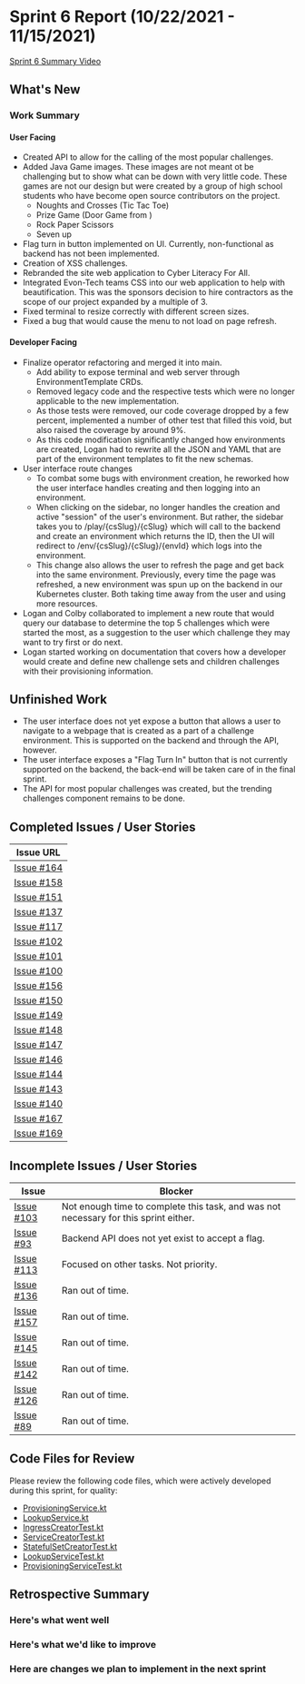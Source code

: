 # Sprint 6 Report (10/22/2021 - 11/15/2021)
[Sprint 6 Summary Video](#)

## What's New
### Work Summary 
#### User Facing
* Created API to allow for the calling of the most popular challenges.
* Added Java Game images. These images are not meant ot be challenging but to show what can be down with very little
  code. These games are not our design but were created by a group of high school students who have become open source
  contributors on the project.
  * Noughts and Crosses (Tic Tac Toe)
  * Prize Game (Door Game from )
  * Rock Paper Scissors
  * Seven up
* Flag turn in button implemented on UI. Currently, non-functional as backend has not been implemented.
* Creation of XSS challenges.
* Rebranded the site web application to Cyber Literacy For All.
* Integrated Evon-Tech teams CSS into our web application to help with beautification. This was the sponsors decision
  to hire contractors as the scope of our project expanded by a multiple of 3.
* Fixed terminal to resize correctly with different screen sizes.
* Fixed a bug that would cause the menu to not load on page refresh.

#### Developer Facing
* Finalize operator refactoring and merged it into main.
  * Add ability to expose terminal and web server through EnvironmentTemplate CRDs.
  * Removed legacy code and the respective tests which were no longer applicable to the new implementation.
  * As those tests were removed, our code coverage dropped by a few percent, implemented a number of other test
    that filled this void, but also raised the coverage by around 9%.
  * As this code modification significantly changed how environments are created, Logan had to rewrite all the JSON and
    YAML that are part of the environment templates to fit the new schemas.
* User interface route changes
  * To combat some bugs with environment creation, he reworked how the user interface handles creating and then logging
    into an environment.
  * When clicking on the sidebar, no longer handles the creation and active "session" of the user's
    environment. But rather, the sidebar takes you to /play/{csSlug}/{cSlug} which will call to the backend and create
    an environment which returns the ID, then the UI will redirect to /env/{csSlug}/{cSlug}/{envId} which logs into the
    environment.
  * This change also allows the user to refresh the page and get back into the same environment. Previously, every time
    the page was refreshed, a new environment was spun up on the backend in our Kubernetes cluster. Both taking time
    away from the user and using more resources.
* Logan and Colby collaborated to implement a new route that would query our database to determine the top 5
    challenges which were started the most, as a suggestion to the user which challenge they may want to try first or
    do next.
* Logan started working on documentation that covers how a developer would create and define new challenge sets and
  children challenges with their provisioning information.

## Unfinished Work
* The user interface does not yet expose a button that allows a user to navigate to a webpage that is created as a part
  of a challenge environment. This is supported on the backend and through the API, however.
* The user interface exposes a "Flag Turn In" button that is not currently supported on the backend, the back-end
  will be taken care of in the final sprint.
* The API for most popular challenges was created, but the trending challenges component remains to be done.

## Completed Issues / User Stories
|Issue URL |
|----------|
|[Issue #164](https://github.com/acasi-ctf/ctf/issues/164) |
|[Issue #158](https://github.com/acasi-ctf/ctf/issues/158) |
|[Issue #151](https://github.com/acasi-ctf/ctf/issues/151) |
|[Issue #137](https://github.com/acasi-ctf/ctf/issues/137) |
|[Issue #117](https://github.com/acasi-ctf/ctf/issues/117) |
|[Issue #102](https://github.com/acasi-ctf/ctf/issues/102) |
|[Issue #101](https://github.com/acasi-ctf/ctf/issues/101) |
|[Issue #100](https://github.com/acasi-ctf/ctf/issues/100) |
|[Issue #156](https://github.com/acasi-ctf/ctf/issues/156) |
|[Issue #150](https://github.com/acasi-ctf/ctf/issues/150) |
|[Issue #149](https://github.com/acasi-ctf/ctf/issues/149) |
|[Issue #148](https://github.com/acasi-ctf/ctf/issues/148) |
|[Issue #147](https://github.com/acasi-ctf/ctf/issues/147) |
|[Issue #146](https://github.com/acasi-ctf/ctf/issues/146) |
|[Issue #144](https://github.com/acasi-ctf/ctf/issues/144) |
|[Issue #143](https://github.com/acasi-ctf/ctf/issues/143) |
|[Issue #140](https://github.com/acasi-ctf/ctf/issues/140) |
|[Issue #167](https://github.com/acasi-ctf/ctf/issues/167) |
|[Issue #169](https://github.com/acasi-ctf/ctf/issues/169) |

## Incomplete Issues / User Stories
|Issue | Blocker|
|------|-----------------------------------------------------------------------|
|[Issue #103](https://github.com/acasi-ctf/ctf/issues/103) | Not enough time to complete this task, and was not necessary for this sprint either. |
|[Issue #93](https://github.com/acasi-ctf/ctf/issues/93) | Backend API does not yet exist to accept a flag. |
|[Issue #113](https://github.com/acasi-ctf/ctf/issues/113) | Focused on other tasks. Not priority. |
|[Issue #136](https://github.com/acasi-ctf/ctf/issues/136) | Ran out of time. |
|[Issue #157](https://github.com/acasi-ctf/ctf/issues/157) | Ran out of time. |
|[Issue #145](https://github.com/acasi-ctf/ctf/issues/145) | Ran out of time. |
|[Issue #142](https://github.com/acasi-ctf/ctf/issues/142) | Ran out of time. |
|[Issue #126](https://github.com/acasi-ctf/ctf/issues/126) | Ran out of time. |
|[Issue #89](https://github.com/acasi-ctf/ctf/issues/89) | Ran out of time. |

## Code Files for Review
Please review the following code files, which were actively developed during this sprint, for quality:
* [ProvisioningService.kt](https://github.com/acasi-ctf/ctf/blob/main/operator/src/main/kotlin/org/acasictf/ctf/operator/service/ProvisioningService.kt)
* [LookupService.kt](https://github.com/acasi-ctf/ctf/blob/main/operator/src/main/kotlin/org/acasictf/ctf/operator/service/LookupService.kt)
* [IngressCreatorTest.kt](https://github.com/acasi-ctf/ctf/blob/main/operator/src/test/kotlin/org/acasictf/ctf/operator/provisioner/kubernetes/creator/IngressCreatorTest.kt)
* [ServiceCreatorTest.kt](https://github.com/acasi-ctf/ctf/blob/main/operator/src/test/kotlin/org/acasictf/ctf/operator/provisioner/kubernetes/creator/ServiceCreatorTest.kt)
* [StatefulSetCreatorTest.kt](https://github.com/acasi-ctf/ctf/blob/main/operator/src/test/kotlin/org/acasictf/ctf/operator/provisioner/kubernetes/creator/StatefulSetCreatorTest.kt)
* [LookupServiceTest.kt](https://github.com/acasi-ctf/ctf/blob/main/operator/src/test/kotlin/org/acasictf/ctf/operator/service/LookupServiceTest.kt)
* [ProvisioningServiceTest.kt](https://github.com/acasi-ctf/ctf/blob/main/operator/src/test/kotlin/org/acasictf/ctf/operator/service/ProvisioningServiceTest.kt)

## Retrospective Summary
### Here's what went well


### Here's what we'd like to improve


### Here are changes we plan to implement in the next sprint

